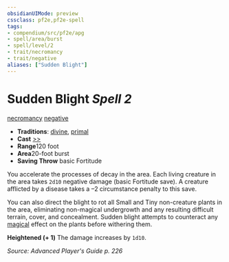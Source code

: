 ```yaml
---
obsidianUIMode: preview
cssclass: pf2e,pf2e-spell
tags:
- compendium/src/pf2e/apg
- spell/area/burst
- spell/level/2
- trait/necromancy
- trait/negative
aliases: ["Sudden Blight"]
---
```

# Sudden Blight *Spell 2*   
[necromancy](/rules/traits/necromancy.md)  [negative](/rules/traits/negative.md)  

- **Traditions**: [divine](/rules/traits/divine.md), [primal](/rules/traits/primal.md)
- **Cast** [>>](/rules/core-rulebook/chapter-9-playing-the-game.md#Actions "Two-Action") 
- **Range**120 foot
- **Area**20-foot burst
- **Saving Throw**  basic Fortitude

You accelerate the processes of decay in the area. Each living creature in the area takes `2d10` negative damage (basic Fortitude save). A creature afflicted by a disease takes a –2 circumstance penalty to this save.

You can also direct the blight to rot all Small and Tiny non-creature plants in the area, eliminating non-magical undergrowth and any resulting difficult terrain, cover, and concealment. Sudden blight attempts to counteract any [magical](/rules/traits/magical.md) effect on the plants before withering them.

**Heightened (+ 1)** The damage increases by `1d10`.

*Source: Advanced Player's Guide p. 226*